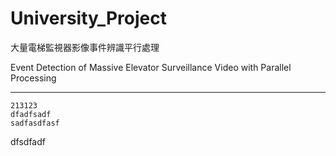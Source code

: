 # University_Project

大量電梯監視器影像事件辨識平行處理

Event Detection of Massive Elevator Surveillance Video with Parallel Processing

***
    213123
    dfadfsadf
    sadfasdfasf

dfsdfadf
